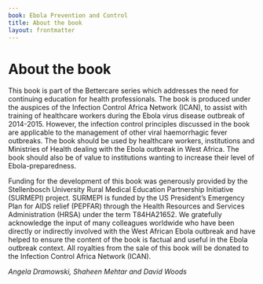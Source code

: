 ```yaml
---
book: Ebola Prevention and Control
title: About the book
layout: frontmatter
---
```


# About the book

This book is part of the Bettercare series which addresses the need for continuing education for health professionals. The book is produced under the auspices of the Infection Control Africa Network (ICAN), to assist with training of healthcare workers during the Ebola virus disease outbreak of 2014-2015. However, the infection control principles discussed in the book are applicable to the management of other viral haemorrhagic fever outbreaks. The book should be used by healthcare workers, institutions and Ministries of Health dealing with the Ebola outbreak in West Africa. The book should also be of value to institutions wanting to increase their level of Ebola-preparedness.

Funding for the development of this book was generously provided by the Stellenbosch University Rural Medical Education Partnership Initiative (SURMEPI) project. SURMEPI is funded by the US President’s Emergency Plan for AIDS relief (PEPFAR) through the Health Resources and Services Administration (HRSA) under the term T84HA21652. We gratefully acknowledge the input of many colleagues worldwide who have been directly or indirectly involved with the West African Ebola outbreak and have helped to ensure the content of the book is factual and useful in the Ebola outbreak context. All royalties from the sale of this book will be donated to the Infection Control Africa Network (ICAN). 

*Angela Dramowski, Shaheen Mehtar and David Woods*
